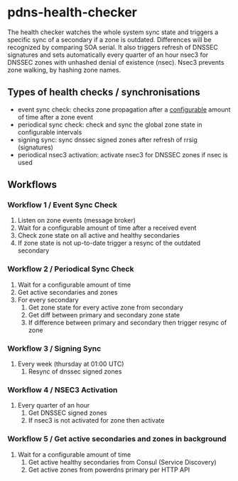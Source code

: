 # pdns-health-checker
The health checker watches the whole system sync state and triggers a specific sync of a secondary if a zone is
outdated. Differences will be recognized by comparing SOA serial. It also triggers refresh of DNSSEC signatures and
sets automatically every quarter of an hour nsec3 for DNSSEC zones with unhashed denial of existence (nsec).
Nsec3 prevents zone walking, by hashing zone names.

## Types of health checks / synchronisations
* event sync check: checks zone propagation after a [configurable](../operation/configuration.md) amount of time after a
zone event
* periodical sync check: check and sync the global zone state in configurable intervals
* signing sync: sync dnssec signed zones after refresh of rrsig (signatures)
* periodical nsec3 activation: activate nsec3 for DNSSEC zones if nsec is used

## Workflows
### Workflow 1 / Event Sync Check
1. Listen on zone events (message broker)
2. Wait for a configurable amount of time after a received event
3. Check zone state on all active and healthy secondaries
4. If zone state is not up-to-date trigger a resync of the outdated secondary

### Workflow 2 / Periodical Sync Check
1. Wait for a configurable amount of time
2. Get active secondaries and zones
3. For every secondary
    1. Get zone state for every active zone from secondary
    2. Get diff between primary and secondary zone state
    3. If difference between primary and secondary then trigger resync of zone

### Workflow 3 / Signing Sync
1. Every week (thursday at 01:00 UTC)
    1. Resync of dnssec signed zones

### Workflow 4 / NSEC3 Activation
1. Every quarter of an hour
    1. Get DNSSEC signed zones
    2. If nsec3 is not activated for zone then activate

### Workflow 5 / Get active secondaries and zones in background
1. Wait for a configurable amount of time
    1. Get active healthy secondaries from Consul (Service Discovery)
    2. Get active zones from powerdns primary per HTTP API
